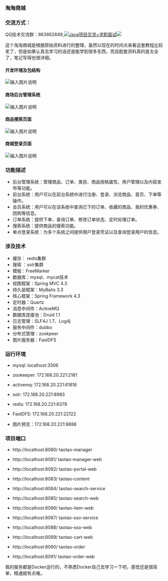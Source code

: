 ### 淘淘商城

### 交流方式：

QQ技术交流群：863662849<a target="_blank" href="https://qm.qq.com/cgi-bin/qm/qr?k=9yLlyD1dRBL97xmBKw43zRt0-6xg8ohb&jump_from=webapi">
<img border="0" src="//pub.idqqimg.com/wpa/images/group.png" alt="Java项目交流+求职面试" title="Java项目交流+求职面试"></a><a target="_blank" href="http://mail.qq.com/cgi-bin/qm_share?t=qm_mailme&email=f0hLSE9OTkdHTT8ODlEcEBI" style="text-decoration:none;"><img src="http://rescdn.qqmail.com/zh_CN/htmledition/images/function/qm_open/ico_mailme_02.png"/></a>

这个淘淘商城是根据原始资料进行的整理，虽然以现在的时间点来看这套教程比较老了，但是如果认真去学习的话还是能学到很多东西，而且配套资料真的是太全了，笔记写得也很详细。


#### 开发环境及包结构
![输入图片说明](https://images.gitee.com/uploads/images/2020/1015/175901_686bb863_800553.png "屏幕截图.png")

#### 商场后台管理系统
![输入图片说明](https://images.gitee.com/uploads/images/2020/1015/175959_62133f32_800553.png "屏幕截图.png")

#### 商品搜索页面
![输入图片说明](https://images.gitee.com/uploads/images/2020/1015/180057_5730639c_800553.png "屏幕截图.png")

#### 商城登录页面
![输入图片说明](https://images.gitee.com/uploads/images/2020/1015/180448_1a29e444_800553.png "屏幕截图.png")

### 功能描述
- 后台管理系统：管理商品、订单、类目、商品规格属性、用户管理以及内容发布等功能。
- 前台系统：用户可以在前台系统中进行注册、登录、浏览商品、首页、下单等操作。
- 会员系统：用户可以在该系统中查询已下的订单、收藏的商品、我的优惠券、团购等信息。
- 订单系统：提供下单、查询订单、修改订单状态、定时处理订单。
- 搜索系统：提供商品的搜索功能。
- 单点登录系统：为多个系统之间提供用户登录凭证以及查询登录用户的信息。

### 涉及技术
- 缓存： redis集群
- 搜索 ：solr集群
- 模板：FreeMarker
- 数据库：mysql、mycat技术
- 视图框架：Spring MVC 4.3
- 持久层框架：MyBatis 3.3
- 核心框架：Spring Framework 4.3
- 定时器：Quartz
- 消息中间件：ActiveMQ
- 数据库连接池：Druid 1.1
- 日志管理：SLF4J 1.7、Log4j
- 服务中间件：dubbo
- 分布式管理：zookpeer
- 图片服务器：FastDFS

### 运行环境

- mysql: localhost:3306

- zookeeper: 172.168.20.221:2181

- activemq: 172.168.20.221:61616

- solr: 172.168.20.221:8983

- redis: 172.168.20.221:6379

- FastDFS: 172.168.20.221:22122  

- 图片预览：172.168.20.221:8888

### 项目端口

- http://localhost:8080/ taotao-manager

- http://localhost:8081/ taotao-manager-web

- http://localhost:8082/ taotao-portal-web

- http://localhost:8083/ taotao-content

- http://localhost:8084/ taotao-search-service

- http://localhost:8085/ taotao-search-web 

- http://localhost:8086/ taotao-item-web 

- http://localhost:8087/ taotao-sso-service 

- http://localhost:8088/ taotao-sso-web 

- http://localhost:8089/ taotao-cart-web

- http://localhost:8090/ taotao-order

- http://localhost:8091/ taotao-order-web

我的服务都是Docker运行的，不熟悉Docker自己去学习一下吧，感觉还是很简单，精通就有点难。